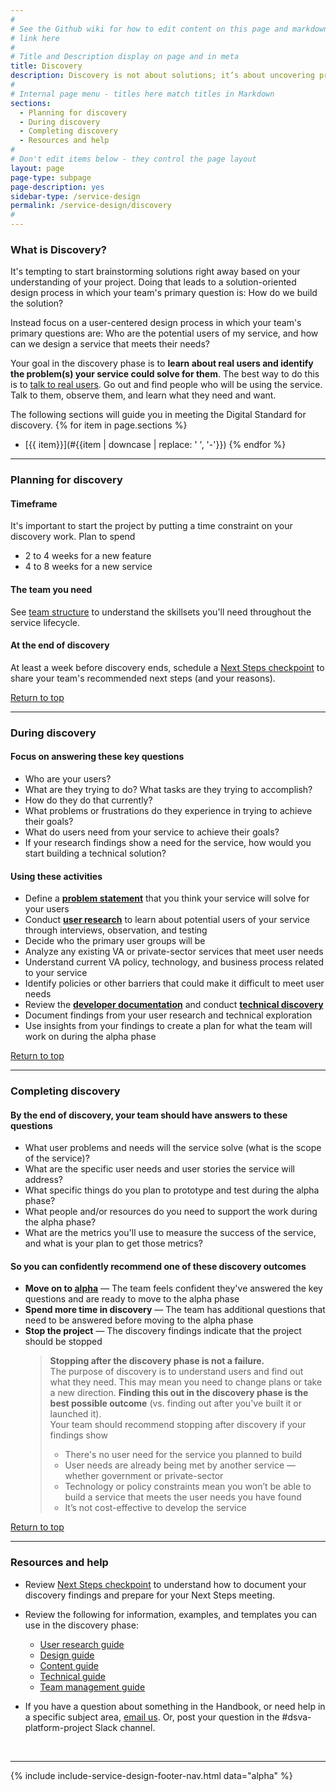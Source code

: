 ```yaml
---
#
# See the Github wiki for how to edit content on this page and markdown styles you can use:
# link here
#
# Title and Description display on page and in meta
title: Discovery
description: Discovery is not about solutions; it’s about uncovering problems. Before you start designing or building a service, you need to find out who the potential users are and what problems your service could solve for them.
#
# Internal page menu - titles here match titles in Markdown
sections:
  - Planning for discovery
  - During discovery
  - Completing discovery
  - Resources and help
#
# Don't edit items below - they control the page layout
layout: page
page-type: subpage
page-description: yes
sidebar-type: /service-design
permalink: /service-design/discovery
#
---
```


### What is Discovery?

It's tempting to start brainstorming solutions right away based on your understanding of your project. Doing that leads to a solution-oriented design process in which your team's primary question is: How do we build the solution?

Instead focus on a user-centered design process in which your team's primary questions are: Who are the potential users of my service, and how can we design a service that meets their needs?

Your goal in the discovery phase is to **learn about real users and identify the problem(s) your service could solve for them**. The best way to do this is to [talk to real users](related/user-research). Go out and find people who will be using the service. Talk to them, observe them, and learn what they need and want.

The following sections will guide you in meeting the Digital Standard for discovery.
{% for item in page.sections %}
* [{{ item}}](#{{item | downcase | replace: ' ', '-'}})
{% endfor %}

<hr>

### Planning for discovery

#### Timeframe

It's important to start the project by putting a time constraint on your discovery work. Plan to spend
  * 2 to 4 weeks for a new feature
  * 4 to 8 weeks for a new service

#### The team you need

See [team structure](related/other-resources/team-structure) to understand the skillsets you'll need throughout the service lifecycle.

#### At the end of discovery

At least a week before discovery ends, schedule a [Next Steps checkpoint](related/other-resources/next-steps-checkpoint) to share your team's recommended next steps (and your reasons).

<a href="#">Return to top</a>

<hr>

### During discovery

#### Focus on answering these key questions

* Who are your users?
* What are they trying to do? What tasks are they trying to accomplish?
* How do they do that currently?
* What problems or frustrations do they experience in trying to achieve their goals?
* What do users need from your service to achieve their goals?
* If your research findings show a need for the service, how would you start building a technical solution?

#### Using these activities

* Define a **[problem statement](related/other-resources/problem-statement)** that you think your service will solve for your users
* Conduct **[user research](related/user-research)** to learn about potential users of your service through interviews, observation, and testing
* Decide who the primary user groups will be
* Analyze any existing VA or private-sector services that meet user needs
* Understand current VA policy, technology, and business process related to your service
* Identify policies or other barriers that could make it difficult to meet user needs
* Review the <a title="Go to developer documentation" href="https://department-of-veterans-affairs.github.io/va-digital-services-platform-docs/docs/vets-developer-docs/getting-started" target="_blank">**developer documentation**</a> and conduct **[technical discovery](related/other-resources/technical-discovery)**
* Document findings from your user research and technical exploration
* Use insights from your findings to create a plan for what the team will work on during the alpha phase

<a href="#">Return to top</a>

<hr>

### Completing discovery

#### By the end of discovery, your team should have answers to these questions

* What user problems and needs will the service solve (what is the scope of the service)?
* What are the specific user needs and user stories the service will address?
* What specific things do you plan to prototype and test during the alpha phase?
* What people and/or resources do you need to support the work during the alpha phase?
* What are the metrics you'll use to measure the success of the service, and what is your plan to get those metrics?

#### So you can confidently recommend one of these discovery outcomes

* **Move on to [alpha](alpha)** &mdash; The team feels confident they've answered the key questions and are ready to move to the alpha phase
* **Spend more time in discovery** &mdash; The team has additional questions that need to be answered before moving to the alpha phase
* **Stop the project** &mdash; The discovery findings indicate that the project should be stopped
  > **Stopping after the discovery phase is not a failure.**
  <br/>The purpose of discovery is to understand users and find out what they need. This may mean you need to change plans or take a new direction. **Finding this out in the discovery phase is the best possible outcome** (vs. finding out after you've built it or launched it).
  <br/>Your team should recommend stopping after discovery if your findings show
    > * There's no user need for the service you planned to build
    > * User needs are already being met by another service &mdash; whether government or private-sector
    > * Technology or policy constraints mean you won’t be able to build a service that meets the user needs you have found
    > * It’s not cost-effective to develop the service

<a href="#">Return to top</a>

<hr>

### Resources and help

* Review [Next Steps checkpoint](related/other-resources/next-steps-checkpoint) to understand how to document your discovery findings and prepare for your Next Steps meeting.

* Review the following for information, examples, and templates you can use in the discovery phase:

  * [User research guide](related/user-research)
  * [Design guide](related/design)
  * <a title="Go to content guide" href="https://github.com/department-of-veterans-affairs/vets.gov-content-style-guide" target="_blank">Content guide</a>
  * [Technical guide](related/technical)
  * [Team management guide](related/team-mgmt)

* If you have a question about something in the Handbook, or need help in a specific subject area, [email us](mailto:{{site.contact-handbook.email}}). Or, post your question in the #dsva-platform-project Slack channel.
<br/>


<hr>

{% include include-service-design-footer-nav.html data="alpha" %}
